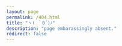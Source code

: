 ```yaml
---
layout: page
permalink: /404.html
title: "ヽ( ｀0´)ﾉ"
description: "page embarassingly absent."
redirect: false
---
```

<!DOCTYPE html>
<html lang="en">
<head>
  <meta charset="UTF-8">
  <meta name="viewport" content="width=device-width, initial-scale=1.0">
  <title>ヽ( ｀0´)ﾉ</title>
</head>
<body>
  <script>
    // Array containing the URLs of your custom 404 pages
    var pages = [
      "/404-1.html",
      "/404-2.html",
      "/404-3.html",
      "/404-4.html"
    ];

    // Get a random index
    var randomIndex = Math.floor(Math.random() * pages.length);

    // Redirect to the randomly chosen custom 404 page
    window.location.replace(pages[randomIndex]);
  </script>
</body>
</html>
